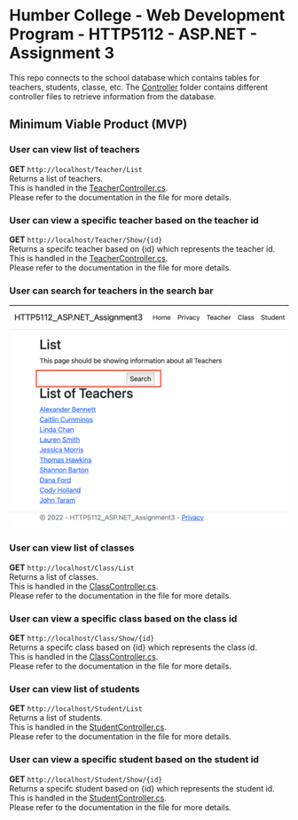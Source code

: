 ﻿# Humber College - Web Development Program - HTTP5112 - ASP.NET - Assignment 3

This repo connects to the school database which contains tables for teachers, students, classe, etc. The [Controller](https://github.com/raymondleemv/HTTP5112-ASP.NET-Assignment3/tree/master/HTTP5112-ASP.NET-Assignment3/Controllers) folder contains different controller files to retrieve information from the database.

## Minimum Viable Product (MVP)

### User can view list of teachers

**GET** `http://localhost/Teacher/List`<br/>
Returns a list of teachers. <br/>
This is handled in the [TeacherController.cs](https://github.com/raymondleemv/HTTP5112-ASP.NET-Assignment3/blob/master/HTTP5112-ASP.NET-Assignment3/Controllers/TeacherController.cs).<br/>
Please refer to the documentation in the file for more details.

### User can view a specific teacher based on the teacher id

**GET** `http://localhost/Teacher/Show/{id}`<br/>
Returns a specifc teacher based on {id} which represents the teacher id.<br/>
This is handled in the [TeacherController.cs](https://github.com/raymondleemv/HTTP5112-ASP.NET-Assignment3/blob/master/HTTP5112-ASP.NET-Assignment3/Controllers/TeacherController.cs).<br/>
Please refer to the documentation in the file for more details.

### User can search for teachers in the search bar

![Highlighting the search bar location in the webpage](https://github.com/raymondleemv/HTTP5112-ASP.NET-Assignment3/blob/master/HTTP5112-ASP.NET-Assignment3/Readme%20Images/Search%20bar.png)

### User can view list of classes

**GET** `http://localhost/Class/List`<br/>
Returns a list of classes. <br/>
This is handled in the [ClassController.cs](https://github.com/raymondleemv/HTTP5112-ASP.NET-Assignment3/blob/master/HTTP5112-ASP.NET-Assignment3/Controllers/ClassController.cs).<br/>
Please refer to the documentation in the file for more details.

### User can view a specific class based on the class id

**GET** `http://localhost/Class/Show/{id}`<br/>
Returns a specifc class based on {id} which represents the class id.<br/>
This is handled in the [ClassController.cs](https://github.com/raymondleemv/HTTP5112-ASP.NET-Assignment3/blob/master/HTTP5112-ASP.NET-Assignment3/Controllers/ClassController.cs).<br/>
Please refer to the documentation in the file for more details.

### User can view list of students

**GET** `http://localhost/Student/List`<br/>
Returns a list of students. <br/>
This is handled in the [StudentController.cs](https://github.com/raymondleemv/HTTP5112-ASP.NET-Assignment3/blob/master/HTTP5112-ASP.NET-Assignment3/Controllers/StudentController.cs).<br/>
Please refer to the documentation in the file for more details.

### User can view a specific student based on the student id

**GET** `http://localhost/Student/Show/{id}`<br/>
Returns a specifc student based on {id} which represents the student id.<br/>
This is handled in the [StudentController.cs](https://github.com/raymondleemv/HTTP5112-ASP.NET-Assignment3/blob/master/HTTP5112-ASP.NET-Assignment3/Controllers/StudentController.cs).<br/>
Please refer to the documentation in the file for more details.
